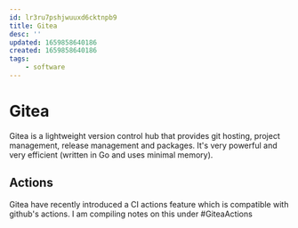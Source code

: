 ```yaml
---
id: lr3ru7pshjwuuxd6cktnpb9
title: Gitea
desc: ''
updated: 1659858640186
created: 1659858640186
tags:
    - software
---
```


# Gitea

Gitea is a lightweight version control hub that provides git hosting, project management, release management and packages. It's very powerful and very efficient (written in Go and uses minimal memory).

## Actions

Gitea have recently introduced a CI actions feature which is compatible with github's actions. I am compiling notes on this under #GiteaActions
